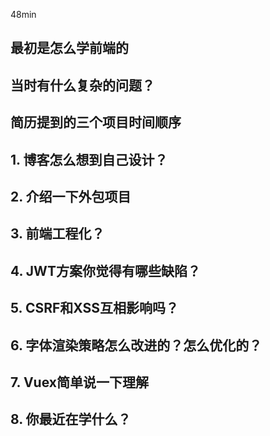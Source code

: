 48min

## 最初是怎么学前端的

## 当时有什么复杂的问题？

## 简历提到的三个项目时间顺序

## 1. 博客怎么想到自己设计？

## 2. 介绍一下外包项目

## 3. 前端工程化？

## 4. JWT方案你觉得有哪些缺陷？

## 5. CSRF和XSS互相影响吗？

## 6. 字体渲染策略怎么改进的？怎么优化的？

## 7. Vuex简单说一下理解

## 8. 你最近在学什么？
